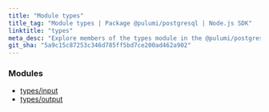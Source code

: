 ```yaml
---
title: "Module types"
title_tag: "Module types | Package @pulumi/postgresql | Node.js SDK"
linktitle: "types"
meta_desc: "Explore members of the types module in the @pulumi/postgresql package."
git_sha: "5a9c15c87253c346d785ff5bd7ce200ad462a902"
---
```


<!-- WARNING: this page was generated by a tool. Do not edit it by hand. -->
<!-- To change it, please see https://github.com/pulumi/docs/tree/master/tools/tscdocgen. -->


<h3>Modules</h3>
<ul class="api">
    <li><a href="input/"><span class="symbol module"></span>types/input</a></li>
    <li><a href="output/"><span class="symbol module"></span>types/output</a></li>
</ul>









